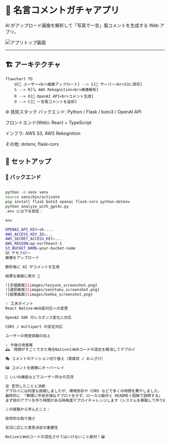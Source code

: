 # 📸 名言コメントガチャアプリ
AI がアップロード画像を解析して「写真で一言」風コメントを生成する Web アプリ。

![アプリトップ画面](images/top_screenshot.png)

---

## 🏗️ アーキテクチャ
```mermaid
flowchart TD
    U[🧑 ユーザー<br>画像アップロード] --> S[💾 サーバー<br>S3に保存]
    S --> R[🔍 AWS Rekognition<br>画像解析]
    R --> O[🤖 OpenAI API<br>コメント生成]
    O --> C[💬 一言風コメントを返却]
```
⚙️ 技術スタック
バックエンド: Python / Flask / boto3 / OpenAI API

フロントエンド(Web): React + TypeScript

インフラ: AWS S3, AWS Rekognition

その他: dotenv, flask-cors


## 🚀 セットアップ

### 🔧 バックエンド

```bash

python -m venv venv
source venv/bin/activate
pip install flask boto3 openai flask-cors python-dotenv
python analyze_with_gpt4v.py
.env に以下を設定：

env

OPENAI_API_KEY=sk-...
AWS_ACCESS_KEY_ID=...
AWS_SECRET_ACCESS_KEY=...
AWS_REGION=ap-northeast-1
S3_BUCKET_NAME=your-bucket-name
🐱 デモフロー
画像をアップロード

数秒後に AI がコメントを生成

結果を画面に表示 🎉

![手順画面](images/tezyunn_screenshot.png)
![選択画面](images/senntaku_screenshot.png)
![結果画面](images/kekka_screenshot.png)

✨ 工夫ポイント
React Native→Web版対応への変更

OpenAI SDK のレスポンス変化に対応

CORS / multipart の安定対応

ユーザーの視覚体験の向上

💡 今後の改善案
🕰️　時間がすごくできた場合NativeとWebコードの混在を解消してデプロイ

🎭 コメントのテンション切り替え（真面目 / おふざけ）

🖼️ コメントを画像にオーバーレイ

👥 いいね機能などでユーザー同士の交流

😵 苦労したことと決断
デプロイには何度も挑戦しましたが、環境依存や CORS などで多くの時間を費やしました。
最終的に 「無理に中途半端なデプロイをせず、ローカル動作と README＋図解で説明する」 という判断をしました。
まず他のアプリを作り時間がある時再度デプロイチャレンジします（システムを移動して作り直すかもしれませんが。）

この経験から学んだこと：

技術的な粘り強さ

状況に応じた意思決定の重要性

NativeとWebコードの混在させてはいけないこと絶対！😭




